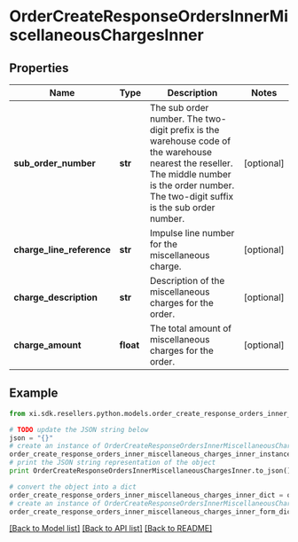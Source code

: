 # OrderCreateResponseOrdersInnerMiscellaneousChargesInner


## Properties

Name | Type | Description | Notes
------------ | ------------- | ------------- | -------------
**sub_order_number** | **str** | The sub order number. The two-digit prefix is the warehouse code of the warehouse nearest the reseller. The middle number is the order number. The two-digit suffix is the sub order number. | [optional] 
**charge_line_reference** | **str** | Impulse line number for the miscellaneous charge. | [optional] 
**charge_description** | **str** | Description of the miscellaneous charges for the order. | [optional] 
**charge_amount** | **float** | The total amount of miscellaneous charges for the order. | [optional] 

## Example

```python
from xi.sdk.resellers.python.models.order_create_response_orders_inner_miscellaneous_charges_inner import OrderCreateResponseOrdersInnerMiscellaneousChargesInner

# TODO update the JSON string below
json = "{}"
# create an instance of OrderCreateResponseOrdersInnerMiscellaneousChargesInner from a JSON string
order_create_response_orders_inner_miscellaneous_charges_inner_instance = OrderCreateResponseOrdersInnerMiscellaneousChargesInner.from_json(json)
# print the JSON string representation of the object
print OrderCreateResponseOrdersInnerMiscellaneousChargesInner.to_json()

# convert the object into a dict
order_create_response_orders_inner_miscellaneous_charges_inner_dict = order_create_response_orders_inner_miscellaneous_charges_inner_instance.to_dict()
# create an instance of OrderCreateResponseOrdersInnerMiscellaneousChargesInner from a dict
order_create_response_orders_inner_miscellaneous_charges_inner_form_dict = order_create_response_orders_inner_miscellaneous_charges_inner.from_dict(order_create_response_orders_inner_miscellaneous_charges_inner_dict)
```
[[Back to Model list]](../README.md#documentation-for-models) [[Back to API list]](../README.md#documentation-for-api-endpoints) [[Back to README]](../README.md)


